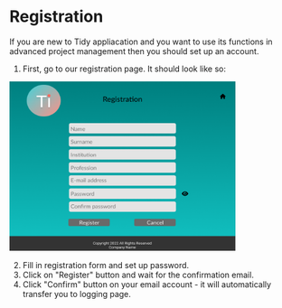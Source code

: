 # Registration

If you are new to Tidy appliacation and you want to use its functions in advanced project management then you should set up an account.

1. First, go to our registration page. It should look like so:

<img src='./img/register.png' width=400 height=300>

2. Fill in registration form and set up password.
3. Click on "Register" button and wait for the confirmation email.
4. Click "Confirm" button on your email account - it will automatically transfer you to logging page.
